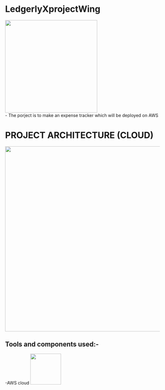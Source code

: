 # LedgerlyXprojectWing

<img src="https://github.com/user-attachments/assets/2ed977a1-f6da-48f6-9412-f8cb5412a8a7" width="300" />

<br>
- The porject is to make an expense tracker which will be deployed on AWS 

# PROJECT ARCHITECTURE (CLOUD)

<img src="https://github.com/user-attachments/assets/373d6857-c452-44d3-90f6-090236fa53bf" width="600" />
<br>

## Tools and components used:-
-AWS cloud
<img src="https://github.com/user-attachments/assets/2b75fc76-6b25-4717-ac75-84d30f5f1ed9" width="100"  />



